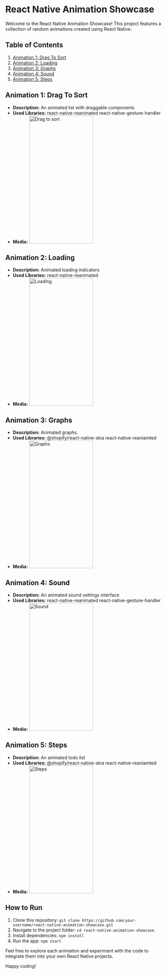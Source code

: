 # React Native Animation Showcase

Welcome to the React Native Animation Showcase! This project features a collection of random animations created using React Native.

## Table of Contents

1. [Animation 1: Drag To Sort](#animation-1-bouncing-ball)
2. [Animation 2: Loading](#animation-2-loading)
3. [Animation 3: Graphs](#animation-3-graphs)
4. [Animation 4: Sound](#animation-4-sound)
5. [Animation 5: Steps](#animation-5-steps)

## Animation 1: Drag To Sort

- **Description:** An animated list with draggable components
- **Used Libraries:** react-native-reanimated react-native-gesture-handler
- **Media:**
  <img src="src/assets//gifs//drag-to-sort.gif" alt="Drag to sort" width="200" height="400">

## Animation 2: Loading

- **Description:** Animated loading indicators
- **Used Libraries:** react-native-reanimated
- **Media:**
  <img src="src/assets//gifs//loading.gif" alt="Loading" width="200" height="400">

## Animation 3: Graphs

- **Description:** Animated graphs.
- **Used Libraries:** @shopify/react-native-skia react-native-reaniamted
- **Media:**
  <img src="src/assets//gifs//graphs.gif" alt="Graphs" width="200" height="400">

## Animation 4: Sound

- **Description:** An animated sound settings interface
- **Used Libraries:** react-native-reanimated react-native-gesture-handler
- **Media:**
  <img src="src/assets//gifs//sound.gif" alt="Sound" width="200" height="400">

## Animation 5: Steps

- **Description:** An animated todo list
- **Used Libraries:** @shopify/react-native-skia react-native-reaniamted
- **Media:**
  <img src="src/assets//gifs//steps.gif" alt="Steps" width="200" height="400">

## How to Run

1. Clone this repository: `git clone https://github.com/your-username/react-native-animation-showcase.git`
2. Navigate to the project folder: `cd react-native-animation-showcase`
3. Install dependencies: `npm install`
4. Run the app: `npm start`

Feel free to explore each animation and experiment with the code to integrate them into your own React Native projects.

Happy coding!
